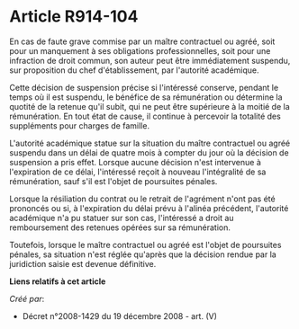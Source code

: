 # Article R914-104

En cas de faute grave commise par un maître contractuel ou agréé, soit pour un  manquement à ses obligations
professionnelles, soit pour une infraction de droit  commun, son auteur peut être immédiatement suspendu, sur proposition du
chef  d'établissement, par l'autorité académique.

Cette décision de  suspension précise si l'intéressé conserve, pendant le temps où il est suspendu,  le bénéfice de sa
rémunération ou détermine la quotité de la retenue qu'il  subit, qui ne peut être supérieure à la moitié de la rémunération.
En tout état  de cause, il continue à percevoir la totalité des suppléments pour charges de  famille.

L'autorité académique statue sur la situation du  maître contractuel ou agréé suspendu dans un délai de quatre mois à compter
du  jour où la décision de suspension a pris effet. Lorsque aucune décision n'est  intervenue à l'expiration de ce délai,
l'intéressé reçoit à nouveau  l'intégralité de sa rémunération, sauf s'il est l'objet de poursuites  pénales.

Lorsque la résiliation du contrat ou le retrait de  l'agrément n'ont pas été prononcés ou si, à l'expiration du délai prévu à
l'alinéa précédent, l'autorité académique n'a pu statuer sur son cas,  l'intéressé a droit au remboursement des retenues
opérées sur sa  rémunération.

Toutefois, lorsque le maître contractuel ou  agréé est l'objet de poursuites pénales, sa situation n'est réglée qu'après que
la décision rendue par la juridiction saisie est devenue définitive.

**Liens relatifs à cet article**

_Créé par_:

  - Décret n°2008-1429 du 19 décembre 2008 - art. (V)
